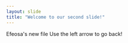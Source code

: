 ```yaml
---
layout: slide
title: "Welcome to our second slide!"
---
```

Efeosa's new file
Use the left arrow to go back!
